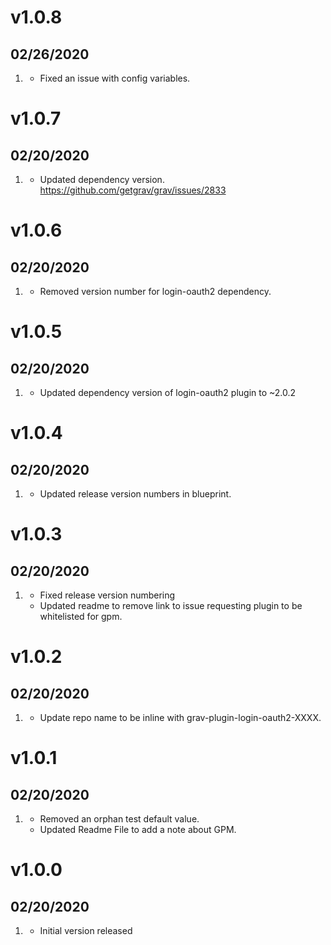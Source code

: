 # v1.0.8
## 02/26/2020

1. [](#bug)
    * Fixed an issue with config variables.  


# v1.0.7
## 02/20/2020

1. [](#maintenance)
    * Updated dependency version. https://github.com/getgrav/grav/issues/2833  

# v1.0.6
## 02/20/2020

1. [](#maintenance)
    * Removed version number for login-oauth2 dependency.  


# v1.0.5
## 02/20/2020

1. [](#maintenance)
    * Updated dependency version of login-oauth2 plugin to ~2.0.2 

# v1.0.4
## 02/20/2020

1. [](#maintenance)
    * Updated release version numbers in blueprint. 

# v1.0.3
## 02/20/2020

1. [](#maintenance)
    * Fixed release version numbering
    * Updated readme to remove link to issue requesting plugin to be whitelisted for gpm.

# v1.0.2
## 02/20/2020

1. [](#maintenance)
    * Update repo name to be inline with grav-plugin-login-oauth2-XXXX.

# v1.0.1
## 02/20/2020

1. [](#maintenance)
    * Removed an orphan test default value. 
    * Updated Readme File to add a note about GPM.  

# v1.0.0
## 02/20/2020

1. [](#new)
    * Initial version released
